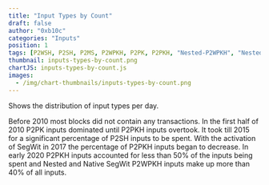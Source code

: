 ```yaml
---
title: "Input Types by Count"
draft: false
author: "0xb10c"
categories: "Inputs"
position: 1
tags: [P2WSH, P2SH, P2MS, P2WPKH, P2PK, P2PKH, "Nested-P2WPKH", "Nested-P2WSH", "Type-Distribution"]
thumbnail: inputs-types-by-count.png
chartJS: inputs-types-by-count.js
images:
  - /img/chart-thumbnails/inputs-types-by-count.png
---
```


Shows the distribution of input types per day.
<!--more-->


Before 2010 most blocks did not contain any transactions.
In the first half of 2010 P2PK inputs dominated until P2PKH inputs overtook.
It took till 2015 for a significant percentage of P2SH inputs to be spent.
With the activation of SegWit in 2017 the percentage of P2PKH inputs began to decrease.
In early 2020 P2PKH inputs accounted for less than 50% of the inputs being spent and Nested and Native SegWit P2WPKH inputs make up more than 40% of all inputs.

